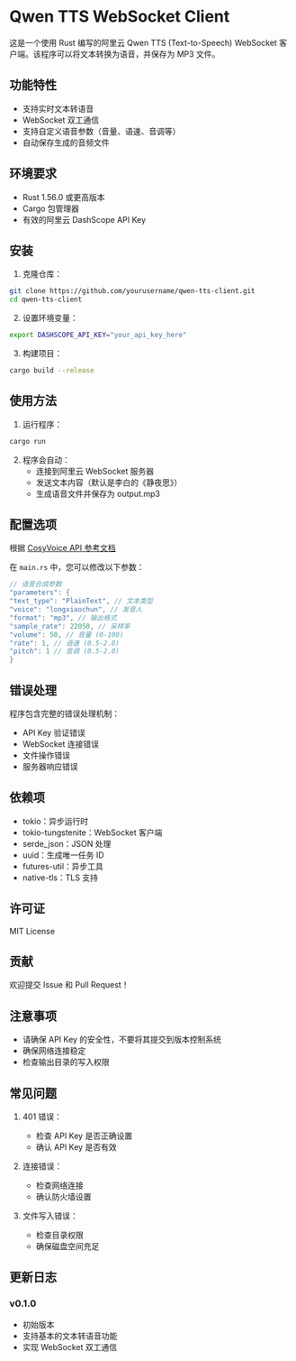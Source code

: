 # Qwen TTS WebSocket Client

这是一个使用 Rust 编写的阿里云 Qwen TTS (Text-to-Speech) WebSocket 客户端。该程序可以将文本转换为语音，并保存为 MP3 文件。

## 功能特性

- 支持实时文本转语音
- WebSocket 双工通信
- 支持自定义语音参数（音量、语速、音调等）
- 自动保存生成的音频文件

## 环境要求

- Rust 1.56.0 或更高版本
- Cargo 包管理器
- 有效的阿里云 DashScope API Key

## 安装

1. 克隆仓库：

```bash
git clone https://github.com/yourusername/qwen-tts-client.git
cd qwen-tts-client
```

2. 设置环境变量：
```bash
export DASHSCOPE_API_KEY="your_api_key_here"
```

3. 构建项目：
```bash
cargo build --release
```

## 使用方法

1. 运行程序：
```bash
cargo run
```

2. 程序会自动：
   - 连接到阿里云 WebSocket 服务器
   - 发送文本内容（默认是李白的《静夜思》）
   - 生成语音文件并保存为 output.mp3

## 配置选项
根据 [CosyVoice API 参考文档](https://help.aliyun.com/zh/model-studio/developer-reference/cosyvoice-api-reference)

在 `main.rs` 中，您可以修改以下参数：
```rust
// 语音合成参数
"parameters": {
"text_type": "PlainText", // 文本类型
"voice": "longxiaochun", // 发音人
"format": "mp3", // 输出格式
"sample_rate": 22050, // 采样率
"volume": 50, // 音量 (0-100)
"rate": 1, // 语速 (0.5-2.0)
"pitch": 1 // 音调 (0.5-2.0)
}
```

## 错误处理

程序包含完整的错误处理机制：
- API Key 验证错误
- WebSocket 连接错误
- 文件操作错误
- 服务器响应错误

## 依赖项

- tokio：异步运行时
- tokio-tungstenite：WebSocket 客户端
- serde_json：JSON 处理
- uuid：生成唯一任务 ID
- futures-util：异步工具
- native-tls：TLS 支持

## 许可证

MIT License

## 贡献

欢迎提交 Issue 和 Pull Request！

## 注意事项

- 请确保 API Key 的安全性，不要将其提交到版本控制系统
- 确保网络连接稳定
- 检查输出目录的写入权限

## 常见问题

1. 401 错误：
   - 检查 API Key 是否正确设置
   - 确认 API Key 是否有效

2. 连接错误：
   - 检查网络连接
   - 确认防火墙设置

3. 文件写入错误：
   - 检查目录权限
   - 确保磁盘空间充足

## 更新日志

### v0.1.0
- 初始版本
- 支持基本的文本转语音功能
- 实现 WebSocket 双工通信